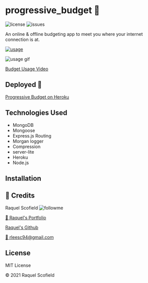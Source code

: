 # progressive_budget :money_with_wings:

![license](https://img.shields.io/github/license/RaquelLee/progressive_budget?style=for-the-badge)
![issues](https://img.shields.io/github/issues/RaquelLee/progressive_budget?style=for-the-badge)
<br />

An online &amp; offline budgeting app to meet you where your internet connection is at.

[![usage](https://forthebadge.com/images/badges/check-it-out.svg)]()

![usage gif](https://github.com/RaquelLee/workout_tracker/blob/main/public/assets/images/.gif)

[Budget Usage Video]()

## Deployed :link:
[Progressive Budget on Heroku](https://quiet-lowlands-18847.herokuapp.com/)

## Technologies Used 
* MongoDB
* Mongoose
* Express.js Routing
* Morgan logger
* Compression
* server-lite
* Heroku
* Node.js

## Installation

## :busts_in_silhouette:  Credits 
Raquel Scofield ![followme](https://img.shields.io/github/followers/raquellee?label=Follow&style=social)

[:eyes: Raquel's Portfolio](https://raquellee.github.io/)

[Raquel's Github](http://github.com/raquellee)

<a href="mailto:raquel@icloud.com">:email: rleesc94@gmail.com</a>

## License 
MIT License

:copyright: 2021 Raquel Scofield